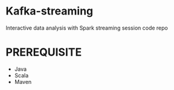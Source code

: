 # Kafka-streaming
Interactive data analysis with Spark streaming session code repo

# PREREQUISITE

* Java
* Scala
* Maven
